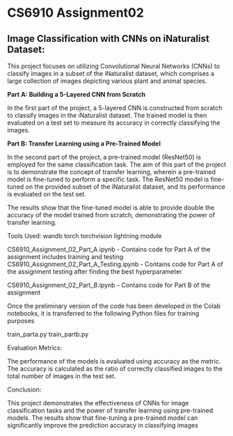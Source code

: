 # CS6910 Assignment02
## Image Classification with CNNs on iNaturalist Dataset:

This project focuses on utilizing Convolutional Neural Networks (CNNs) to classify images in a subset of the iNaturalist dataset, which comprises a large collection of images depicting various plant and animal species.

**Part A: Building a 5-Layered CNN from Scratch**

In the first part of the project, a 5-layered CNN is constructed from scratch to classify images in the iNaturalist dataset. The trained model is then evaluated on a test set to measure its accuracy in correctly classifying the images.

**Part B: Transfer Learning using a Pre-Trained Model**

In the second part of the project, a pre-trained model (ResNet50) is employed for the same classification task. The aim of this part of the project is to demonstrate the concept of transfer learning, wherein a pre-trained model is fine-tuned to perform a specific task. The ResNet50 model is fine-tuned on the provided subset of the iNaturalist dataset, and its performance is evaluated on the test set.

The results show that the fine-tuned model is able to provide double the accuracy of the model trained from scratch, demonstrating the power of transfer learning.

Tools Used:
wandb 
torch 
torchvision
lightning module

CS6910_Assignment_02_Part_A.ipynb - Contains code for Part A of the assignment includes training and testing
CS6910_Assignment_02_Part_A_Testing.ipynb - Contains code for Part A of the assignment testing after finding the best hyperparameter

CS6910_Assignment_02_Part_B.ipynb - Contains code for Part B of the assignment

Once the preliminary version of the code has been developed in the Colab notebooks, it is transferred to the following Python files for training purposes

train_parta.py
train_partb.py

Evaluation Metrics:

The performance of the models is evaluated using accuracy as the metric. The accuracy is calculated as the ratio of correctly classified images to the total number of images in the test set.

Conclusion:

This project demonstrates the effectiveness of CNNs for image classification tasks and the power of transfer learning using pre-trained models. The results show that fine-tuning a pre-trained model can significantly improve the prediction accuracy in classifying images

